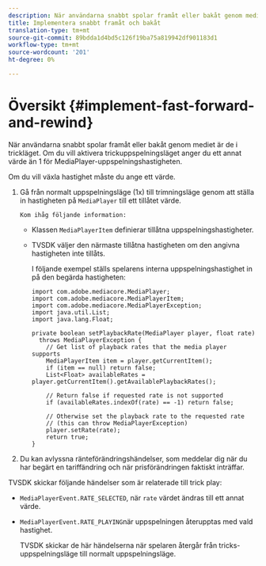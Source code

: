 ```yaml
---
description: När användarna snabbt spolar framåt eller bakåt genom mediet är de i trickläget. Om du vill aktivera trickuppspelningsläget anger du ett annat värde än 1 för MediaPlayer-uppspelningshastigheten.
title: Implementera snabbt framåt och bakåt
translation-type: tm+mt
source-git-commit: 89bdda1d4bd5c126f19ba75a819942df901183d1
workflow-type: tm+mt
source-wordcount: '201'
ht-degree: 0%

---
```



# Översikt {#implement-fast-forward-and-rewind}

När användarna snabbt spolar framåt eller bakåt genom mediet är de i trickläget. Om du vill aktivera trickuppspelningsläget anger du ett annat värde än 1 för MediaPlayer-uppspelningshastigheten.

Om du vill växla hastighet måste du ange ett värde.

1. Gå från normalt uppspelningsläge (1x) till trimningsläge genom att ställa in hastigheten på `MediaPlayer` till ett tillåtet värde.

       Kom ihåg följande information:
   
   * Klassen `MediaPlayerItem` definierar tillåtna uppspelningshastigheter.
   * TVSDK väljer den närmaste tillåtna hastigheten om den angivna hastigheten inte tillåts.

      I följande exempel ställs spelarens interna uppspelningshastighet in på den begärda hastigheten:

      ```
      import com.adobe.mediacore.MediaPlayer; 
      import com.adobe.mediacore.MediaPlayerItem; 
      import com.adobe.mediacore.MediaPlayerException; 
      import java.util.List; 
      import java.lang.Float; 
      
      private boolean setPlaybackRate(MediaPlayer player, float rate)  
        throws MediaPlayerException { 
          // Get list of playback rates that the media player supports 
          MediaPlayerItem item = player.getCurrentItem(); 
          if (item == null) return false; 
          List<Float> availableRates = player.getCurrentItem().getAvailablePlaybackRates(); 
      
          // Return false if requested rate is not supported 
          if (availableRates.indexOf(rate) == -1) return false; 
      
          // Otherwise set the playback rate to the requested rate  
          // (this can throw MediaPlayerException) 
          player.setRate(rate); 
          return true; 
      }
      ```

1. Du kan avlyssna ränteförändringshändelser, som meddelar dig när du har begärt en tariffändring och när prisförändringen faktiskt inträffar.

TVSDK skickar följande händelser som är relaterade till trick play:

* `MediaPlayerEvent.RATE_SELECTED`, när  `rate` värdet ändras till ett annat värde.

* `MediaPlayerEvent.RATE_PLAYING`när uppspelningen återupptas med vald hastighet.

   TVSDK skickar de här händelserna när spelaren återgår från tricks-uppspelningsläge till normalt uppspelningsläge.